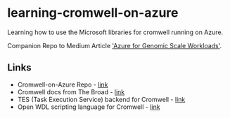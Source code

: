 # learning-cromwell-on-azure
Learning how to use the Microsoft libraries for cromwell running on Azure.  

Companion Repo to Medium Article ['Azure for Genomic Scale Workloads'](https://medium.com/@lynnlangit/azure-for-genomic-scale-workloads-ad3c989a3d0b).

## Links
- Cromwell-on-Azure Repo - [link](https://github.com/microsoft/CromwellOnAzure)
- Cromwell docs from The Broad - [link](https://cromwell.readthedocs.io/en/stable/)
- TES (Task Execution Service) backend for Cromwell - [link](https://cromwell.readthedocs.io/en/develop/backends/TES/)
- Open WDL scripting language for Cromwell - [link](https://openwdl.org/)
